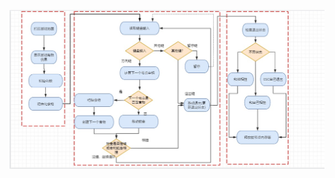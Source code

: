 ![Image text](https://github.com/alang602/C-Programming/blob/main/%E8%B4%AA%E5%90%83%E8%9B%87/images/00-%E6%B5%81%E7%A8%8B%E5%9B%BE.jpg)
